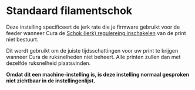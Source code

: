 Standaard filamentschok
====
Deze instelling specificeert de jerk rate die je firmware gebruikt voor de feeder wanneer Cura de [Schok (jerk) regulereing inschakelen](../speed/jerk_enabled.md) van de print niet bestuurt.

Dit wordt gebruikt om de juiste tijdsschattingen voor uw print te krijgen wanneer Cura de ruksnelheden niet beheert. Alle printen zullen dan met dezelfde ruksnelheid plaatsvinden.

**Omdat dit een machine-instelling is, is deze instelling normaal gesproken niet zichtbaar in de instellingenlijst.**